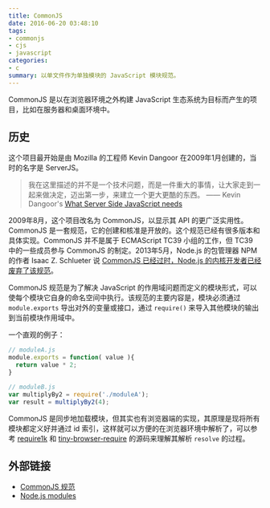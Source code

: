 ```yaml
---
title: CommonJS
date: 2016-06-20 03:48:10
tags:
- commonjs
- cjs
- javascript
categories:
- c
summary: 以单文件作为单独模块的 JavaScript 模块规范。
---
```

CommonJS 是以在浏览器环境之外构建 JavaScript 生态系统为目标而产生的项目，比如在服务器和桌面环境中。

## 历史

这个项目最开始是由 Mozilla 的工程师 Kevin Dangoor 在2009年1月创建的，当时的名字是 ServerJS。

> 我在这里描述的并不是一个技术问题，而是一件重大的事情，让大家走到一起来做决定，迈出第一步，来建立一个更大更酷的东西。 —— Kevin Dangoor's [What Server Side JavaScript needs](http://www.blueskyonmars.com/2009/01/29/what-server-side-javascript-needs/)

2009年8月，这个项目改名为 CommonJS，以显示其 API 的更广泛实用性。CommonJS 是一套规范，它的创建和核准是开放的。这个规范已经有很多版本和具体实现。CommonJS 并不是属于 ECMAScript TC39 小组的工作，但 TC39 中的一些成员参与 CommonJS 的制定。2013年5月，Node.js 的包管理器 NPM 的作者 Isaac Z. Schlueter 说 [CommonJS 已经过时，Node.js 的内核开发者已经废弃了该规范](https://github.com/nodejs/node-v0.x-archive/issues/5132#issuecomment-15432598)。

CommonJS 规范是为了解决 JavaScript 的作用域问题而定义的模块形式，可以使每个模块它自身的命名空间中执行。该规范的主要内容是，模块必须通过 `module.exports` 导出对外的变量或接口，通过 `require()` 来导入其他模块的输出到当前模块作用域中。

一个直观的例子：

```js
// moduleA.js
module.exports = function( value ){
  return value * 2;
}
```

```js
// moduleB.js
var multiplyBy2 = require('./moduleA');
var result = multiplyBy2(4);
```

CommonJS 是同步地加载模块，但其实也有浏览器端的实现，其原理是现将所有模块都定义好并通过 id 索引，这样就可以方便的在浏览器环境中解析了，可以参考 [require1k](https://github.com/Stuk/require1k) 和 [tiny-browser-require](https://github.com/ruanyf/tiny-browser-require) 的源码来理解其解析 `resolve` 的过程。

## 外部链接

- [CommonJS 规范](http://javascript.ruanyifeng.com/nodejs/module.html)
- [Node.js modules](https://nodejs.org/docs/latest/api/modules.html)
